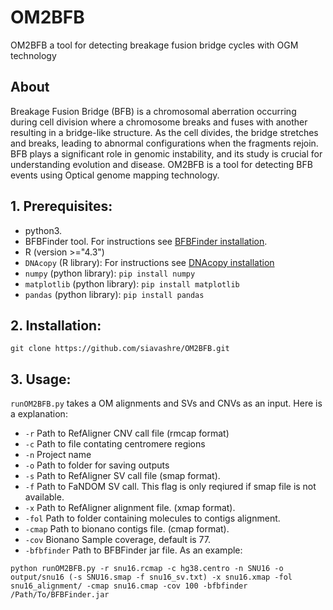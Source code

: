 # OM2BFB
OM2BFB a tool for detecting breakage fusion bridge cycles with OGM technology
## About
Breakage Fusion Bridge (BFB) is a chromosomal aberration occurring during cell division where a chromosome breaks and fuses with another resulting in a bridge-like structure. As the cell divides, the bridge stretches and breaks, leading to abnormal configurations when the fragments rejoin. BFB plays a significant role in genomic instability, and its study is crucial for understanding evolution and disease.
OM2BFB is a tool for detecting BFB events using Optical genome mapping technology. 


## 1. Prerequisites: 
- python3.
- BFBFinder tool. For instructions see [BFBFinder installation](https://github.com/shay-zakov/BFBFinder). 
-  R (version >="4.3")
- `DNAcopy` (R library):  For instructions see [DNAcopy installation](https://bioconductor.org/packages/release/bioc/html/DNAcopy.html)
- `numpy` (python library): `pip install numpy`
- `matplotlib` (python library): `pip install matplotlib`
- `pandas` (python library): `pip install pandas`
## 2. Installation:
`git clone https://github.com/siavashre/OM2BFB.git`
## 3. Usage:
`runOM2BFB.py` takes a OM alignments and SVs and CNVs as an input. Here is a explanation:
-  `-r` Path to RefAligner CNV call file (rmcap format)
-  `-c` Path to file contating centromere regions
-  `-n` Project name
-  `-o` Path to folder for saving outputs
-  `-s` Path to RefAligner SV call file (smap format).
-  `-f` Path to FaNDOM SV call. This flag is only reqiured if smap file is not available. 
-  `-x` Path to RefAligner alignment file. (xmap format).
-  `-fol` Path to folder containing molecules to contigs alignment. 
-  `-cmap` Path to bionano contigs file. (cmap format).
-  `-cov` Bionano Sample coverage, default is 77.
-  `-bfbfinder` Path to BFBFinder jar file. 
As an example:
```
python runOM2BFB.py -r snu16.rcmap -c hg38.centro -n SNU16 -o output/snu16 (-s SNU16.smap -f snu16_sv.txt) -x snu16.xmap -fol snu16_alignment/ -cmap snu16.cmap -cov 100 -bfbfinder /Path/To/BFBFinder.jar
```
